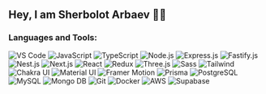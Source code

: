 
## Hey, I am Sherbolot Arbaev 👋🏻

### Languages and Tools:
![VS Code](https://img.shields.io/badge/-VSㅤCode-fff?style=for-the-badge&logo=VisualStudioCode&logoColor=000)
![JavaScript](https://img.shields.io/badge/-JavaScript-000?style=for-the-badge&logo=JavaScript&logoColor=fff)
![TypeScript](https://img.shields.io/badge/-TypeScript-000?style=for-the-badge&logo=TypeScript&logoColor=fff)
![Node.js](https://img.shields.io/badge/-Node.js-000?style=for-the-badge&logo=Node.js&logoColor=fff)
![Express.js](https://img.shields.io/badge/-Express.js-fff?style=for-the-badge&logo=Express&logoColor=000)
![Fastify.js](https://img.shields.io/badge/-Fastify.js-fff?style=for-the-badge&logo=Fastify&logoColor=000)
![Nest.js](https://img.shields.io/badge/-Nest.js-fff?style=for-the-badge&logo=NestJS&logoColor=000)
![Next.js](https://img.shields.io/badge/-Next.js-000?style=for-the-badge&logo=Next.js&logoColor=fff)
![React](https://img.shields.io/badge/-React-fff?style=for-the-badge&logo=React&logoColor=000)
![Redux](https://img.shields.io/badge/-Redux-fff?style=for-the-badge&logo=Redux&logoColor=000)
![Three.js](https://img.shields.io/badge/-Three.js-000?style=for-the-badge&logo=Three.js&logoColor=fff)
![Sass](https://img.shields.io/badge/-Sass-fff?style=for-the-badge&logo=Sass&logoColor=000)
![Tailwind](https://img.shields.io/badge/-Tailwind-fff?style=for-the-badge&logo=Tailwind%20CSS&logoColor=000)
![Chakra UI](https://img.shields.io/badge/-Chakra%20UI-fff?style=for-the-badge&logo=Chakra%20UI&logoColor=000)
![Material UI](https://img.shields.io/badge/-Material%20UI-fff?style=for-the-badge&logo=Material-UI&logoColor=000)
![Framer Motion](https://img.shields.io/badge/-Framer%20Motion-fff?style=for-the-badge&logo=Framer&logoColor=000)
![Prisma](https://img.shields.io/badge/-Prisma-000?style=for-the-badge&logo=Prisma&logoColor=fff)
![PostgreSQL](https://img.shields.io/badge/-PostgreSQL-fff?style=for-the-badge&logo=PostgreSQL&logoColor=000)
![MySQL](https://img.shields.io/badge/-MySQL-fff?style=for-the-badge&logo=MySQL&logoColor=000)
![Mongo DB](https://img.shields.io/badge/-Mongo%20DB-fff?style=for-the-badge&logo=MongoDB&logoColor=000)
![Git](https://img.shields.io/badge/-Git-000?style=for-the-badge&logo=Git&logoColor=fff)
![Docker](https://img.shields.io/badge/-Docker-fff?style=for-the-badge&logo=Docker&logoColor=000)
![AWS](https://img.shields.io/badge/-AWS-fff?style=for-the-badge&logo=Amazon%20AWS&logoColor=000)
![Supabase](https://img.shields.io/badge/-Supabase-fff?style=for-the-badge&logo=Supabase&logoColor=000)



<!-- ### Follow Me:
[![Instagram](https://img.shields.io/badge/-Instagram-fff?style=for-the-badge&logo=instagram&logoColor=000)](https://www.instagram.com/thearbaev/)
[![YouTube](https://img.shields.io/badge/-YouTube-fff?style=for-the-badge&logo=YouTube&logoColor=000)](https://www.youtube.com/@arbaevsherbolot)
[![YouTube](https://img.shields.io/badge/-Twitter-fff?style=for-the-badge&logo=Twitter&logoColor=000)](https://twitter.com/arbaevsherbolot)
### My stats:
[![Anurag's GitHub stats](https://github-readme-stats.vercel.app/api?username=anuraghazra&show_icons=true&theme=dark)](https://github.com/anuraghazra/github-readme-stats) 

[![Top Langs](https://github-readme-stats.vercel.app/api/top-langs/?username=anuraghazra&layout=compact&theme=dark)](https://github.com/anuraghazra/github-readme-stats)

 -->

